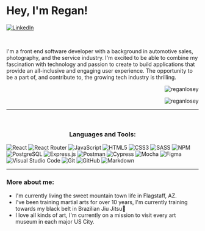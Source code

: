 <h1 align="left">Hey, I'm Regan!</h1>


[![LinkedIn](https://img.shields.io/badge/linkedin-%230077B5.svg?style=for-the-badge&logo=linkedin&logoColor=white)](https://www.linkedin.com/in/regan-losey/)




<br>
<p align="left">    I'm a front end software developer with a background in automotive sales, photography, and the service industry. I'm excited to be able to combine my fascination with technology and passion to create to build applications that provide an all-inclusive and engaging user experience. The opportunity to be a part of, and contribute to, the growing tech industry is thrilling.
</p>


<p>&nbsp;<img align="right" dir="auto" src="https://github-readme-stats.vercel.app/api/top-langs?username=reganlosey&show_icons=true&locale=en&layout=compact&theme=aura" alt="reganlosey" /></p>

<p>&nbsp;<img align="right" dir="auto" src="https://github-readme-stats.vercel.app/api?username=reganlosey&show_icons=true&locale=en&theme=aura" alt="reganlosey" /></p>
  

  



<hr>
<br>

<h3 align="center">Languages and Tools:</h3>

![React](https://img.shields.io/badge/react-%2320232a.svg?style=for-the-badge&logo=react&logoColor=%2361DAFB)
![React Router](https://img.shields.io/badge/React_Router-CA4245?style=for-the-badge&logo=react-router&logoColor=white)
![JavaScript](https://img.shields.io/badge/javascript-%23323330.svg?style=for-the-badge&logo=javascript&logoColor=%23F7DF1E) ![HTML5](https://img.shields.io/badge/html5-%23E34F26.svg?style=for-the-badge&logo=html5&logoColor=white) 
![CSS3](https://img.shields.io/badge/css3-%231572B6.svg?style=for-the-badge&logo=css3&logoColor=white)
![SASS](https://img.shields.io/badge/SASS-hotpink.svg?style=for-the-badge&logo=SASS&logoColor=white)
![NPM](https://img.shields.io/badge/NPM-%23000000.svg?style=for-the-badge&logo=npm&logoColor=white)
![PostgreSQL](https://img.shields.io/badge/PostgreSQL-316192?style=for-the-badge&logo=postgresql&logoColor=green)
![Express.js](https://img.shields.io/badge/Express.js-000000?style=for-the-badge&logo=express&logoColor=white)
![Postman](https://img.shields.io/badge/Postman-FF6C37?style=for-the-badge&logo=Postman&logoColor=white)
![Cypress](https://img.shields.io/badge/-cypress-%23E5E5E5?style=for-the-badge&logo=cypress&logoColor=058a5e)
![Mocha](https://img.shields.io/badge/-mocha-%238D6748?style=for-the-badge&logo=mocha&logoColor=white)
![Figma](https://img.shields.io/badge/figma-%23F24E1E.svg?style=for-the-badge&logo=figma&logoColor=white)
![Visual Studio Code](https://img.shields.io/badge/Visual%20Studio%20Code-0078d7.svg?style=for-the-badge&logo=visual-studio-code&logoColor=white)
![Git](https://img.shields.io/badge/git-%23F05033.svg?style=for-the-badge&logo=git&logoColor=white)
![GitHub](https://img.shields.io/badge/github-%23121011.svg?style=for-the-badge&logo=github&logoColor=white)
![Markdown](https://img.shields.io/badge/markdown-%23000000.svg?style=for-the-badge&logo=markdown&logoColor=white)


<hr>

### More about me:
  - I'm currently living the sweet mountain town life in Flagstaff, AZ.
  - I've been training martial arts for over 10 years, I'm currently training towards my black belt in Brazilian Jiu Jitsu🥋
  - I love all kinds of art, I'm currently on a mission to visit every art museum in each major US City.
